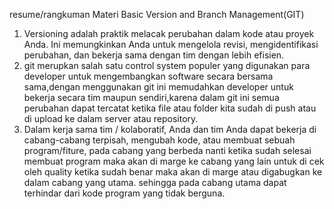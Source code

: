 resume/rangkuman Materi Basic Version and Branch Management(GIT)

1.  Versioning adalah praktik melacak perubahan dalam kode atau proyek Anda. Ini
    memungkinkan Anda untuk mengelola revisi, mengidentifikasi perubahan, dan bekerja sama dengan tim dengan lebih efisien.
2.  git merupkan salah satu control system populer yang digunakan para developer untuk
    mengembangkan software secara bersama sama,dengan menggunakan git ini memudahkan developer untuk bekerja secara tim maupun sendiri,karena dalam git ini semua perubahan dapat tercatat ketika file atau folder kita sudah di push atau di upload ke dalam server atau repository.
3.  Dalam kerja sama tim / kolaboratif, Anda dan tim Anda dapat bekerja di cabang-cabang
    terpisah, mengubah kode, atau membuat sebuah program/fiture, pada cabang yang berbeda nanti ketika sudah selesai membuat program maka akan di marge ke cabang yang lain untuk di cek oleh quality ketika sudah benar maka akan di marge atau digabugkan ke dalam cabang yang utama. sehingga pada cabang utama dapat terhindar dari kode program yang tidak berguna.

